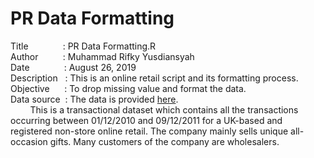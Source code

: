 # PR Data Formatting


Title&nbsp;&nbsp;&nbsp;&nbsp;&nbsp;&nbsp;&nbsp;&nbsp;&nbsp;&nbsp;&nbsp;&nbsp;&nbsp;&nbsp;: PR Data Formatting.R <br />
Author&nbsp;&nbsp;&nbsp;&nbsp;&nbsp;&nbsp;&nbsp;&nbsp;&nbsp;&nbsp;: Muhammad Rifky Yusdiansyah <br />
Date&nbsp;&nbsp;&nbsp;&nbsp;&nbsp;&nbsp;&nbsp;&nbsp;&nbsp;&nbsp;&nbsp;&nbsp;&nbsp;&nbsp;: August 26, 2019 <br />
Description&nbsp;&nbsp;&nbsp;: This is an online retail script and its formatting process. <br />
Objective&nbsp;&nbsp;&nbsp;&nbsp;&nbsp;&nbsp;: To drop missing value and format the data. <br />
Data source&nbsp;&nbsp;: The data is provided [here](https://archive.ics.uci.edu/ml/datasets/online+retail)\. <br />
&nbsp;&nbsp;&nbsp;&nbsp;&nbsp;&nbsp;&nbsp;&nbsp;This is a transactional dataset which contains all the transactions occurring between 01/12/2010 and 09/12/2011 for a UK-based and registered non-store online retail. The company mainly sells unique all-occasion gifts. Many customers of the company are wholesalers.